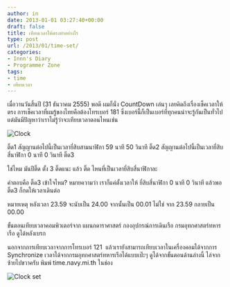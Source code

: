 ```yaml
---
author: in
date: 2013-01-01 03:27:40+00:00
draft: false
title: เทียบเวลาให้ตรงทำอย่างไร
type: post
url: /2013/01/time-set/
categories:
- Innn's Diary
- Programmer Zone
tags:
- time
- เทียบเวลา
---
```


เมื่อวานวันสิ้นปี (31 ธันวาคม 2555) พอดี ผมก็นั่ง CountDown เล่นๆ เลยคิดถึงเรื่องเช็คเวลาให้ตรง การเช็คเวลาที่ผมรู้ของไทยคือต้องโทรเบอร์ 181 ซึ่งเบอร์นี้ก็เป็นเบอร์ที่ทุกคนน่าจะรู้กันเป็นทั่วไป แต่มันมีปัญหาว่าเราไม่รู้ว่าจะเทียบเวลาตอนไหนเช่น

![Clock](https://www.innnblog.com/wp-content/uploads/2013/01/clock.jpg)


ติ๊ด1 สัญญานต่อไปนี้เป็นเวลายี่สิบสามนาฬิกา 59 นาที 50 วินาที ติ๊ด2 สัญญานต่อไปนี้เป็นเวลายี่สิบสี่นาฬิกา 0 นาที 0 วินาที ติ๊ด3

ใช่ไหม มันปีติ๊ด ตั้ง 3 ติ๊ดแนะ แล้ว ติ๊ด ไหนที่เป็นเวลายี่สิบสี่นาฬิกาละ

คำตอบคือ ติ๊ด3 เข้าใจไหม? หมายความว่า เราก็แค่ตั้งเวลาให้ ยี่สิบสี่นาฬิกา 0 นาที 0 วินาที แล้วพอ ติ๊ด3 ก็กดให้เวลาเดินต่อ

หมายเหตุ หลังเวลา 23.59 จะนับเป็น 24.00 จากนั้นเป็น 00.01 ไม่ใช่ จาก 23.59 กลายเป็น 00.00

ขั้นตอนเทียบเวลาคอมพิวเตอร์จาก แผนกดาราศาสตร์ กองอุปกรณ์การเดินเรือ กรมอุทกศาสตร์ทหารเรือ ดูได้หลังเบรก



<!-- more -->

นอกจากการเทียบเวลาจากการโทรเบอร์ 121  แล้วเรายังสามารถเทียบเวลาในเครื่องคอมได้จากการ Synchronize เวลาได้จากกรมอุทกศาสตร์ทหารเรือได้แบบเป๊ะๆ ดูได้จากขั้นตอนด้านล่างนี้ ไล่จากซ้ายไปขวาครับ พิมพ์ time.navy.mi.th ในช่อง

![Clock set](https://www.innnblog.com/wp-content/uploads/2013/01/clock-set.jpg)





